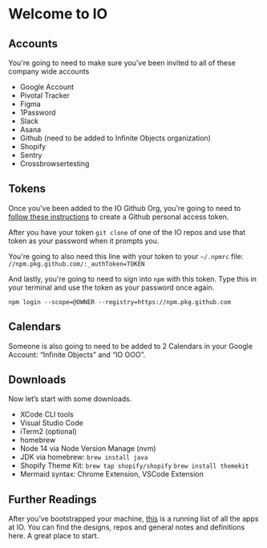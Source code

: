 # Welcome to IO


## Accounts

You're going to need to make sure you've been invited to all of these company wide accounts

- Google Account
- Pivotal Tracker
- Figma
- 1Password
- Slack
- Asana
- Github (need to be added to Infinite Objects organization)
- Shopify
- Sentry
- Crossbrowsertesting

## Tokens

Once you've been added to the IO Github Org, you're going to need to [follow these instructions](https://docs.github.com/en/github/authenticating-to-github/keeping-your-account-and-data-secure/creating-a-personal-access-token) to create a Github personal access token.

After you have your token `git clone` of one of the IO repos and use that token as your password when it prompts you.

You're going to also need this line with your token to your `~/.npmrc` file:
`//npm.pkg.github.com/:_authToken=TOKEN`

And lastly, you're going to need to sign into `npm` with this token. Type this in your terminal and use the token as your password once again.

`npm login --scope=@OWNER --registry=https://npm.pkg.github.com`

## Calendars

Someone is also going to need to be added to 2 Calendars in your Google Account: “Infinite Objects” and “IO OOO”.

## Downloads

Now let’s start with some downloads. 

- XCode CLI tools
- Visual Studio Code
- iTerm2 (optional)
- homebrew
- Node 14 via Node Version Manage (nvm)
- JDK via homebrew: `brew install java`
- Shopify Theme Kit: `brew tap shopify/shopify` `brew install themekit` 
- Mermaid syntax: Chrome Extension, VSCode Extension

## Further Readings

After you’ve bootstrapped your machine, [this](https://docs.google.com/document/d/1Zeexj_N7ACkXIdXEn0E2LafOTjvXL8pobhM9dr5aVw8/edit) is a running list of all the apps at IO. You can find the designs, repos and general notes and definitions here. A great place to start.


